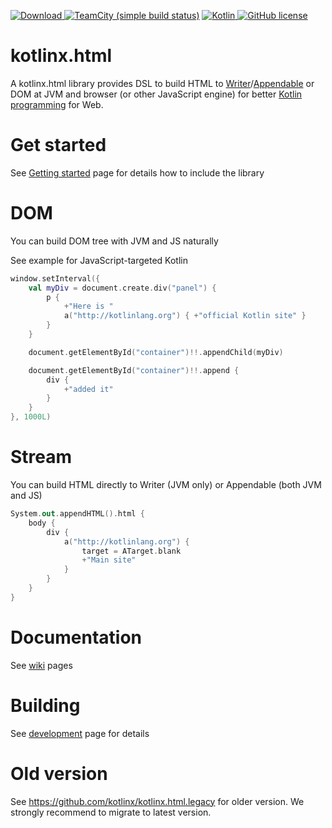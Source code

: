 [ ![Download](https://api.bintray.com/packages/kotlin/kotlinx.html/kotlinx.html/images/download.svg) ](https://bintray.com/kotlin/kotlinx.html/kotlinx.html/_latestVersion) [![TeamCity (simple build status)](https://img.shields.io/teamcity/http/teamcity.jetbrains.com/s/KotlinTools_KotlinxHtml_Build.svg)](https://teamcity.jetbrains.com/viewType.html?buildTypeId=KotlinTools_KotlinxHtml_Build&branch_Kotlin_KotlinX=%3Cdefault%3E&tab=buildTypeStatusDiv&guest=1) [ ![Kotlin](https://img.shields.io/badge/Kotlin-1.0.3-orange.svg) ](https://kotlinlang.org/) [![GitHub license](https://img.shields.io/badge/license-Apache%20License%202.0-green.svg?style=flat)](http://www.apache.org/licenses/LICENSE-2.0)

# kotlinx.html

A kotlinx.html library provides DSL to build HTML to [Writer](http://docs.oracle.com/javase/8/docs/api/java/io/Writer.html)/[Appendable](http://docs.oracle.com/javase/8/docs/api/java/lang/Appendable.html) or DOM at JVM and browser (or other JavaScript engine) for 
better [Kotlin programming](http://kotlinlang.org) for Web. 

# Get started

See [Getting started](https://github.com/kotlin/kotlinx.html/wiki/Getting-started) page for details how to include the library

# DOM
You can build DOM tree with JVM and JS naturally

See example for JavaScript-targeted Kotlin

```kotlin
window.setInterval({
    val myDiv = document.create.div("panel") {
        p { 
            +"Here is "
            a("http://kotlinlang.org") { +"official Kotlin site" } 
        }
    }

    document.getElementById("container")!!.appendChild(myDiv)

    document.getElementById("container")!!.append {
        div {
            +"added it"
        }
    }
}, 1000L)
```

# Stream
You can build HTML directly to Writer (JVM only) or Appendable (both JVM and JS)

```kotlin
System.out.appendHTML().html {
	body {
		div {
			a("http://kotlinlang.org") {
				target = ATarget.blank
				+"Main site"
			}
		}
	}
}
```

# Documentation

See [wiki](https://github.com/kotlin/kotlinx.html/wiki) pages

# Building 
See [development](https://github.com/kotlin/kotlinx.html/wiki/Development) page for details

# Old version

See https://github.com/kotlinx/kotlinx.html.legacy for older version. We strongly recommend to migrate to latest version.
